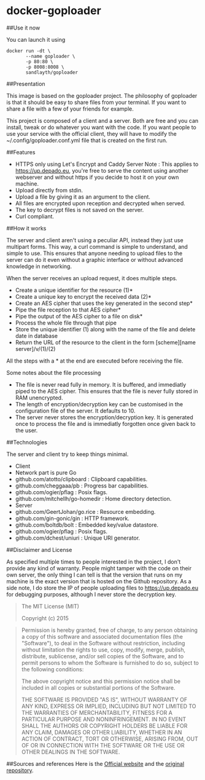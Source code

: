 docker-goploader
====================

##Use it now

You can launch it using
```
docker run -dt \
	   --name goploader \
	   -p 80:80 \
	   -p 8008:8008 \ 
	   sandlayth/goploader
```

##Presentation

This image is based on the goploader project. The philosophy of goploader is that it should be easy to share files from your terminal. If you want to share a file with a few of your friends for example.

This project is composed of a client and a server. Both are free and you can install, tweak or do whatever you want with the code. If you want people to use your service with the official client, they will have to modify the ~/.config/goploader.conf.yml file that is created on the first run.

 

##Features

* HTTPS only using Let's Encrypt and Caddy Server Note : This applies to https://up.depado.eu, you're free to serve the content using another webserver and without https if you decide to host it on your own machine.
* Upload directly from stdin.
* Upload a file by giving it as an argument to the client.
* All files are encrypted upon reception and decrypted when served.
* The key to decrypt files is not saved on the server.
* Curl compliant.

##How it works

The server and client aren't using a peculiar API, instead they just use multipart forms. This way, a curl command is simple to understand, and simple to use. This ensures that anyone needing to upload files to the server can do it even without a graphic interface or without advanced knowledge in networking.

When the server receives an upload request, it does multiple steps.

* Create a unique identifier for the resource (1)*
* Create a unique key to encrypt the received data (2)*
* Create an AES cipher that uses the key generated in the second step*
* Pipe the file reception to that AES cipher*
* Pipe the output of the AES cipher to a file on disk*
* Process the whole file through that pipe
* Store the unique identifier (1) along with the name of the file and delete date in database
* Return the URL of the resource to the client in the form [scheme][name server]/v/(1)/(2)

All the steps with a * at the end are executed before receiving the file.

Some notes about the file processing

* The file is never read fully in memory. It is buffered, and immediatly piped to the AES cipher. This ensures that the file is never fully stored in RAM unencrypted.
* The length of encryption/decryption key can be customised in the configuration file of the server. It defaults to 10.
* The server never stores the encryption/decryption key. It is generated once to process the file and is immediatly forgotten once given back to the user.

 

##Technologies

The server and client try to keep things minimal.

* Client
 * Network part is pure Go
 * github.com/atotto/clipboard : Clipboard capabilities.
 * github.com/cheggaaa/pb : Progress bar capabilities.
 * github.com/ogier/pflag : Posix flags.
 * github.com/mitchellh/go-homedir : Home directory detection.
* Server
 * github.com/GeertJohan/go.rice : Resource embedding.
 * github.com/gin-gonic/gin : HTTP framework.
 * github.com/boltdb/bolt : Embedded key/value datastore.
 * github.com/ogier/pflag : Posix flags.
 * github.com/dchest/uniuri : Unique URI generator.

 

##Disclaimer and License

As specified multiple times to people interested in the project, I don't provide any kind of warranty. People might tamper with the code on their own server, the only thing I can tell is that the version that runs on my machine is the exact version that is hosted on the Github repository. As a side note, I do store the IP of people uploading files to https://up.depado.eu for debugging purposes, although I never store the decryption key.

>The MIT License (MIT)
>
>Copyright (c) 2015

>Permission is hereby granted, free of charge, to any person obtaining a copy
>of this software and associated documentation files (the "Software"), to deal
>in the Software without restriction, including without limitation the rights
>to use, copy, modify, merge, publish, distribute, sublicense, and/or sell
>copies of the Software, and to permit persons to whom the Software is
>furnished to do so, subject to the following conditions:
>
>The above copyright notice and this permission notice shall be included in all
>copies or substantial portions of the Software.
>
>THE SOFTWARE IS PROVIDED "AS IS", WITHOUT WARRANTY OF ANY KIND, EXPRESS OR
>IMPLIED, INCLUDING BUT NOT LIMITED TO THE WARRANTIES OF MERCHANTABILITY,
>FITNESS FOR A PARTICULAR PURPOSE AND NONINFRINGEMENT. IN NO EVENT SHALL THE
>AUTHORS OR COPYRIGHT HOLDERS BE LIABLE FOR ANY CLAIM, DAMAGES OR OTHER
>LIABILITY, WHETHER IN AN ACTION OF CONTRACT, TORT OR OTHERWISE, ARISING FROM,
>OUT OF OR IN CONNECTION WITH THE SOFTWARE OR THE USE OR OTHER DEALINGS IN THE
>SOFTWARE.


##Sources and references
Here is the [Official website](https://up.depado.eu/) and the [original repository](https://github.com/Depado/goploader).
